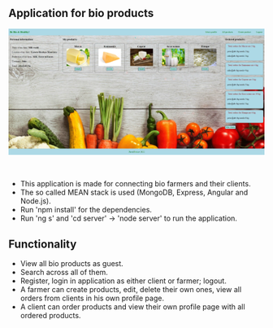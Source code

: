 

## Application for bio products

![Preview](./src/assets/App_thumbnail.jpg)

<br/>

 - This application is made for connecting bio farmers and their clients.
 - The so called MEAN stack is used (MongoDB, Express, Angular and Node.js).
 - Run 'npm install' for the dependencies.
 - Run 'ng s' and 'cd server' -> 'node server' to run the application.

## Functionality
- View all bio products as guest.
- Search across all of them.
- Register, login in application as either client or farmer; logout.
- A farmer can create products, edit, delete their own ones, view all orders from clients in his own profile page.
- A client can order products and view their own profile page with all ordered products.
